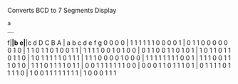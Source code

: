 Converts BCD to 7 Segments Display

    a
    __
  f|__|b
  e|__|c
    d
D C B A | a b c d e f g
0 0 0 0 | 1 1 1 1 1 1 0
0 0 0 1 | 0 1 1 0 0 0 0
0 0 1 0 | 1 1 0 1 1 0 1
0 0 1 1 | 1 1 1 1 0 0 1
0 1 0 0 | 0 1 1 0 0 1 1
0 1 0 1 | 1 0 1 1 0 1 1
0 1 1 0 | 1 0 1 1 1 1 1
0 1 1 1 | 1 1 1 0 0 0 0
1 0 0 0 | 1 1 1 1 1 1 1
1 0 0 1 | 1 1 1 0 0 1 1
1 0 1 0 | 1 1 1 0 1 1 1
1 0 1 1 | 0 0 1 1 1 1 1
1 1 0 0 | 0 0 0 1 1 0 1
1 1 0 1 | 0 1 1 1 1 0 1
1 1 1 0 | 1 0 0 1 1 1 1
1 1 1 1 | 1 0 0 0 1 1 1 
